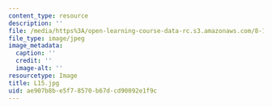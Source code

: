 ```yaml
---
content_type: resource
description: ''
file: /media/https%3A/open-learning-course-data-rc.s3.amazonaws.com/8-13-14-experimental-physics-i-ii-junior-lab-fall-2016-spring-2017/ae907b8be5f78570b67dcd90092e1f9c_L15.jpg
file_type: image/jpeg
image_metadata:
  caption: ''
  credit: ''
  image-alt: ''
resourcetype: Image
title: L15.jpg
uid: ae907b8b-e5f7-8570-b67d-cd90092e1f9c
---
```

